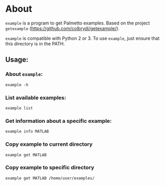 # About

`example` is a program to get Palmetto examples.
Based on the project `getexample` (https://github.com/colbrydi/getexample/).

`example` is compatible with Python 2 or 3.
To use `example`, just ensure that this directory
is in the PATH.

## Usage:

### About `example`:

    example -h

### List available examples:

    example list

### Get information about a specific example:

    example info MATLAB

### Copy example to current directory

    example get MATLAB

### Copy example to specific directory

    example get MATLAB /home/user/examples/


